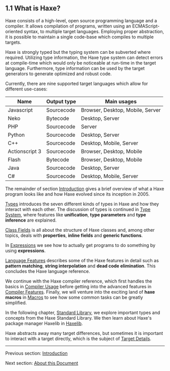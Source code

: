 ## 1.1 What is Haxe?

Haxe consists of a high-level, open source programming language and a compiler. It allows compilation of programs, written using an ECMAScript-oriented syntax, to multiple target languages. Employing proper abstraction, it is possible to maintain a single code-base which compiles to multiple targets.

Haxe is strongly typed but the typing system can be subverted where required. Utilizing type information, the Haxe type system can detect errors at compile-time which would only be noticeable at run-time in the target language. Furthermore, type information can be used by the target generators to generate optimized and robust code.

Currently, there are nine supported target languages which allow for different use-cases:

Name  | Output type  | Main usages 
 --- | --- | ---
Javascript  | Sourcecode  | Browser, Desktop, Mobile, Server 
Neko  | Bytecode  | Desktop, Server 
PHP  | Sourcecode  | Server 
Python  | Sourcecode  | Desktop, Server 
C++  | Sourcecode  | Desktop, Mobile, Server 
Actionscript 3  | Sourcecode  | Browser, Desktop, Mobile 
Flash  | Bytecode  | Browser, Desktop, Mobile 
 Java  | Sourcecode  | Desktop, Server 
C#  | Sourcecode  | Desktop, Mobile, Server 
 

The remainder of section [Introduction](introduction.md) gives a brief overview of what a Haxe program looks like and how Haxe evolved since its inception in 2005.

[Types](types.md) introduces the seven different kinds of types in Haxe and how they interact with each other. The discussion of types is continued in [Type System](type-system.md), where features like **unification**, **type parameters** and **type inference** are explained.

[Class Fields](class-field.md) is all about the structure of Haxe classes and, among other topics, deals with **properties**, **inline fields** and **generic functions**.

In [Expressions](expression.md) we see how to actually get programs to do something by using **expressions**.

[Language Features](lf.md) describes some of the Haxe features in detail such as **pattern matching**, **string interpolation** and **dead code elimination**. This concludes the Haxe language reference.

We continue with the Haxe compiler reference, which first handles the basics in [Compiler Usage](compiler-usage.md) before getting into the advanced features in [Compiler Features](cr-features.md). Finally, we will venture into the exciting land of **haxe macros** in [Macros](macro.md) to see how some common tasks can be greatly simplified.

In the following chapter, [Standard Library](std.md), we explore important types and concepts from the Haxe Standard Library. We then learn about Haxe's package manager Haxelib in [Haxelib](haxelib.md).

Haxe abstracts away many target differences, but sometimes it is important to interact with a target directly, which is the subject of [Target Details](target-details.md).

---

Previous section: [Introduction](introduction.md)

Next section: [About this Document](introduction-about-this-document.md)